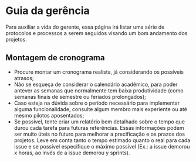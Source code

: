 # Guia da gerência

Para auxiliar a vida do gerente, essa página irá listar uma série de protocolos e processos a serem seguidos visando um bom andamento dos projetos.


## Montagem de cronograma

- Procure montar um cronograma realista, já considerando os possíveis atrasos;
- Não se esqueça de considerar o calendário acadêmico, para poder antever as semanas que normalmente tem baixa produtividade (como semanas finais de semestre ou feriados prolongados);
- Caso esteja na dúvida sobre o período necessário para implementar alguma funcionalidade, consulte algum membro mais experiente ou até mesmo pilotos aposentados;
- Se possível, tente criar um relatório bem detalhado sobre o tempo que durou cada tarefa para futuras referências. Essas informações podem ser muito úteis no futuro para melhorar a precificação e os prazos dos projetos. Leve em conta tanto o tempo estimado quanto o real para cada issue e se possível especifique o máximo possível (Ex.: a issue demorou x horas, ao invés de a issue demorou y sprints). 

